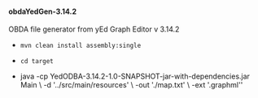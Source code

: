 <h4>obdaYedGen-3.14.2</h5>

 OBDA file generator from yEd Graph Editor v 3.14.2

 - ``` mvn clean install assembly:single ```
 - ``` cd target ```
 
 -  java -cp YedODBA-3.14.2-1.0-SNAPSHOT-jar-with-dependencies.jar Main  \ 
   -d   '../src/main/resources'                                          \ 
   -out './map.txt'                                                      \ 
   -ext '.graphml''

